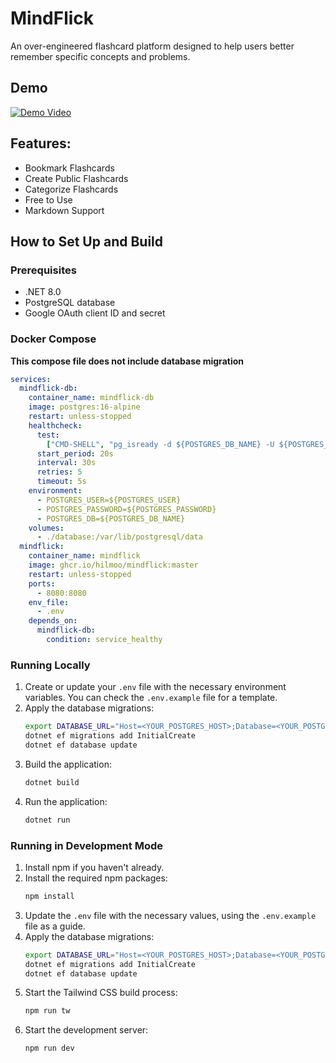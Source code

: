 # MindFlick

An over-engineered flashcard platform designed to help users better remember specific concepts and problems.

## Demo

[![Demo Video](https://img.youtube.com/vi/rAvd1oqCHSI/maxresdefault.jpg)](https://www.youtube.com/embed/rAvd1oqCHSI)

## Features:

- Bookmark Flashcards
- Create Public Flashcards
- Categorize Flashcards
- Free to Use
- Markdown Support

## How to Set Up and Build

### Prerequisites

- .NET 8.0
- PostgreSQL database
- Google OAuth client ID and secret

### Docker Compose

**This compose file does not include database migration**

```yaml
services:
  mindflick-db:
    container_name: mindflick-db
    image: postgres:16-alpine
    restart: unless-stopped
    healthcheck:
      test:
        ["CMD-SHELL", "pg_isready -d ${POSTGRES_DB_NAME} -U ${POSTGRES_USER}"]
      start_period: 20s
      interval: 30s
      retries: 5
      timeout: 5s
    environment:
      - POSTGRES_USER=${POSTGRES_USER}
      - POSTGRES_PASSWORD=${POSTGRES_PASSWORD}
      - POSTGRES_DB=${POSTGRES_DB_NAME}
    volumes:
      - ./database:/var/lib/postgresql/data
  mindflick:
    container_name: mindflick
    image: ghcr.io/hilmoo/mindflick:master
    restart: unless-stopped
    ports:
      - 8080:8080
    env_file:
      - .env
    depends_on:
      mindflick-db:
        condition: service_healthy
```

### Running Locally

1. Create or update your `.env` file with the necessary environment variables. You can check the `.env.example` file for
   a template.
2. Apply the database migrations:
   ```bash
   export DATABASE_URL="Host=<YOUR_POSTGRES_HOST>;Database=<YOUR_POSTGRES_DB_NAME>;Username=<YOUR_POSTGRES_USER>;Password=<YOUR_POSTGRES_PASSWORD>"
   dotnet ef migrations add InitialCreate
   dotnet ef database update
   ```
3. Build the application:
   ```bash
   dotnet build
   ```
4. Run the application:
   ```bash
   dotnet run
   ```

### Running in Development Mode

1. Install npm if you haven't already.
2. Install the required npm packages:
   ```bash
   npm install
   ```
3. Update the `.env` file with the necessary values, using the `.env.example` file as a guide.
4. Apply the database migrations:
   ```bash
   export DATABASE_URL="Host=<YOUR_POSTGRES_HOST>;Database=<YOUR_POSTGRES_DB_NAME>;Username=<YOUR_POSTGRES_USER>;Password=<YOUR_POSTGRES_PASSWORD>"
   dotnet ef migrations add InitialCreate
   dotnet ef database update
   ```
5. Start the Tailwind CSS build process:
   ```bash
   npm run tw
   ```
6. Start the development server:
   ```bash
   npm run dev
   ```
